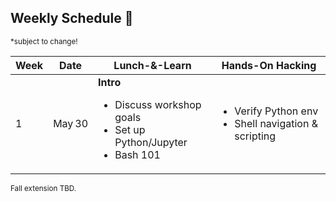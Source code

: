 ## Weekly Schedule 📅
<sub>*subject to change!</sub>

<!-- raw HTML below -->
<table>
  <thead>
    <tr>
      <th>Week</th>
      <th>Date</th>
      <th>Lunch-&-Learn</th>
      <th>Hands-On Hacking</th>
    </tr>
  </thead>
  <tbody>
    <tr>
      <td>1</td>
      <td>May 30</td>
      <td>
        <strong>Intro</strong>
        <ul>
          <li>Discuss workshop goals</li>
          <li>Set up Python/Jupyter</li>
          <li>Bash 101</li>
        </ul>
      </td>
      <td>
        <ul>
          <li>Verify Python env</li>
          <li>Shell navigation &amp; scripting</li>
        </ul>
      </td>
    </tr>
    <!-- more rows here -->
  </tbody>
</table>

<sub>Fall extension TBD.</sub>
